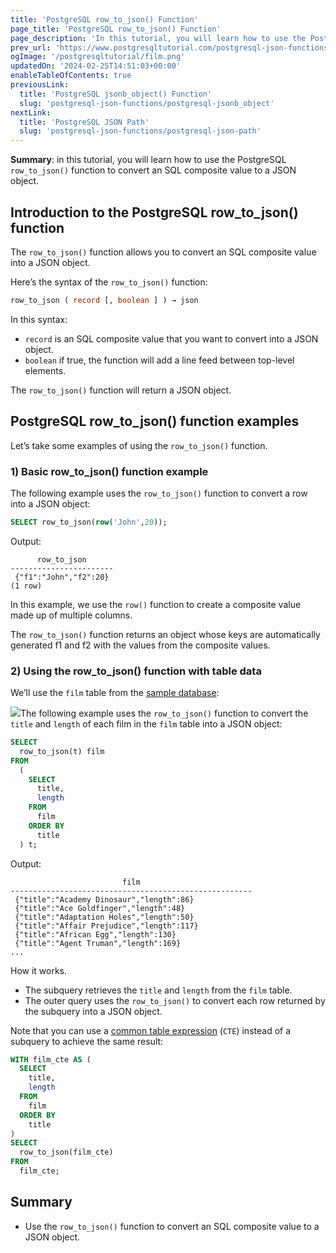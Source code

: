 ```yaml
---
title: 'PostgreSQL row_to_json() Function'
page_title: 'PostgreSQL row_to_json() Function'
page_description: 'In this tutorial, you will learn how to use the PostgreSQL row_to_json() function to convert an SQL composite value to a JSON object.'
prev_url: 'https://www.postgresqltutorial.com/postgresql-json-functions/postgresql-row_to_json/'
ogImage: '/postgresqltutorial/film.png'
updatedOn: '2024-02-25T14:51:03+00:00'
enableTableOfContents: true
previousLink:
  title: 'PostgreSQL jsonb_object() Function'
  slug: 'postgresql-json-functions/postgresql-jsonb_object'
nextLink:
  title: 'PostgreSQL JSON Path'
  slug: 'postgresql-json-functions/postgresql-json-path'
---
```


**Summary**: in this tutorial, you will learn how to use the PostgreSQL `row_to_json()` function to convert an SQL composite value to a JSON object.

## Introduction to the PostgreSQL row_to_json() function

The `row_to_json()` function allows you to convert an SQL composite value into a JSON object.

Here’s the syntax of the `row_to_json()` function:

```sql
row_to_json ( record [, boolean ] ) → json
```

In this syntax:

- `record` is an SQL composite value that you want to convert into a JSON object.
- `boolean` if true, the function will add a line feed between top\-level elements.

The `row_to_json()` function will return a JSON object.

## PostgreSQL row_to_json() function examples

Let’s take some examples of using the `row_to_json()` function.

### 1\) Basic row_to_json() function example

The following example uses the `row_to_json()` function to convert a row into a JSON object:

```sql
SELECT row_to_json(row('John',20));
```

Output:

```text
      row_to_json
-----------------------
 {"f1":"John","f2":20}
(1 row)
```

In this example, we use the `row()` function to create a composite value made up of multiple columns.

The `row_to_json()` function returns an object whose keys are automatically generated f1 and f2 with the values from the composite values.

### 2\) Using the row_to_json() function with table data

We’ll use the `film` table from the [sample database](../postgresql-getting-started/postgresql-sample-database):

![](/postgresqltutorial/film.png)The following example uses the `row_to_json()` function to convert the `title` and `length` of each film in the `film` table into a JSON object:

```sql
SELECT
  row_to_json(t) film
FROM
  (
    SELECT
      title,
      length
    FROM
      film
    ORDER BY
      title
  ) t;
```

Output:

```text
                         film
------------------------------------------------------
 {"title":"Academy Dinosaur","length":86}
 {"title":"Ace Goldfinger","length":48}
 {"title":"Adaptation Holes","length":50}
 {"title":"Affair Prejudice","length":117}
 {"title":"African Egg","length":130}
 {"title":"Agent Truman","length":169}
...
```

How it works.

- The subquery retrieves the `title` and `length` from the `film` table.
- The outer query uses the `row_to_json()` to convert each row returned by the subquery into a JSON object.

Note that you can use a [common table expression](../postgresql-tutorial/postgresql-cte) (`CTE`) instead of a subquery to achieve the same result:

```sql
WITH film_cte AS (
  SELECT
    title,
    length
  FROM
    film
  ORDER BY
    title
)
SELECT
  row_to_json(film_cte)
FROM
  film_cte;
```

## Summary

- Use the `row_to_json()` function to convert an SQL composite value to a JSON object.
